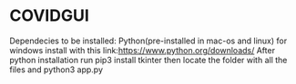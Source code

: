 # COVIDGUI
Dependecies to be installed:
Python(pre-installed in mac-os and linux)
for windows install with this link:https://www.python.org/downloads/
After python installation run pip3 install tkinter
then locate the folder with all the files and python3 app.py
